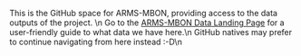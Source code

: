 This is the GitHub space for ARMS-MBON, providing access to the data outputs of the project. \n
Go to the [ARMS-MBON Data Landing Page](https://arms-mbon.github.io/arms-mbon-website/#) for a user-friendly guide to what data we have here.\n
GitHub natives may prefer to continue navigating from here instead :-D\n






<!--
## [Landing Page](https://arms-mbon.github.io/arms-mbon-website/#)
🙋‍♀️ A short introduction - what is your organization all about?
🌈 Contribution guidelines - how can the community get involved?
👩‍💻 Useful resources - where can the community find your docs? Is there anything else the community should know?
🍿 Fun facts - what does your team eat for breakfast?
🧙 Remember, you can do mighty things with the power of [Markdown](https://docs.github.com/github/writing-on-github/getting-started-with-writing-and-formatting-on-github/basic-writing-and-formatting-syntax)

## Hi there 👋
-->
